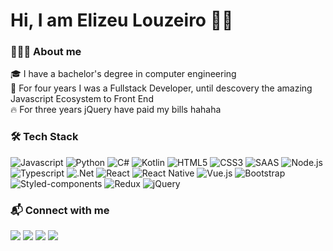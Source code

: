 # Hi, I am Elizeu Louzeiro 👋🏾

### 👨🏾‍💻 About me

🎓 I have a bachelor's degree in computer engineering \
👣 For four years I was a Fullstack Developer, until descovery the amazing Javascript Ecosystem to Front End \
🔥 For three years jQuery have paid my bills hahaha


### 🛠 Tech Stack

![Javascript](https://img.shields.io/badge/JavaScript-323330?style=for-the-badge&logo=javascript&logoColor=F7DF1E)
![Python](https://img.shields.io/badge/Python-14354C?style=for-the-badge&logo=python&logoColor=white)
![C#](https://img.shields.io/badge/C%23-239120?style=for-the-badge&logo=c-sharp&logoColor=white)
![Kotlin](https://img.shields.io/badge/Kotlin-0095D5?&style=for-the-badge&logo=kotlin&logoColor=white)
![HTML5](https://img.shields.io/badge/HTML5-E34F26?style=for-the-badge&logo=html5&logoColor=white)
![CSS3](https://img.shields.io/badge/CSS3-1572B6?style=for-the-badge&logo=css3&logoColor=white)
![SAAS](https://img.shields.io/badge/Sass-CC6699?style=for-the-badge&logo=sass&logoColor=white)
![Node.js](https://img.shields.io/badge/Node.js-43853D?style=for-the-badge&logo=node.js&logoColor=white)
![Typescript](https://img.shields.io/badge/TypeScript-007ACC?style=for-the-badge&logo=typescript&logoColor=white)
![.Net](https://img.shields.io/badge/.NET-5C2D91?style=for-the-badge&logo=.net&logoColor=white)
![React](https://img.shields.io/badge/React-20232A?style=for-the-badge&logo=react&logoColor=61DAFB)
![React Native](https://img.shields.io/badge/React_Native-20232A?style=for-the-badge&logo=react&logoColor=61DAFB)
![Vue.js](https://img.shields.io/badge/Vue.js-35495E?style=for-the-badge&logo=vue.js&logoColor=4FC08D)
![Bootstrap](https://img.shields.io/badge/Bootstrap-563D7C?style=for-the-badge&logo=bootstrap&logoColor=white)
![Styled-components](https://img.shields.io/badge/styled--components-DB7093?style=for-the-badge&logo=styled-components&logoColor=white)
![Redux](https://img.shields.io/badge/Redux-593D88?style=for-the-badge&logo=redux&logoColor=white)
![jQuery](https://img.shields.io/badge/jQuery-0769AD?style=for-the-badge&logo=jquery&logoColor=white)


### 📬 Connect with me

<a href="https://www.linkedin.com/in/elizeulouzeiro/" target="blank"><img src="https://img.shields.io/badge/ElizeuLouzeiro-0077B5?style=for-the-badge&logo=linkedin&logoColor=white" /></a>
<a href="https://www.instagram.com/elizeulouzeiro/" target="blank"><img src="https://img.shields.io/badge/ElizeuLouzeiro-E4405F?style=for-the-badge&logo=instagram&logoColor=white" /></a>
<a href="https://twitter.com/elizeumatheus_" target="blank"><img src="https://img.shields.io/badge/ElizeuMatheus_-1DA1F2?style=for-the-badge&logo=twitter&logoColor=white" /></a>
<a href="https://psnprofiles.com/mitozeu" target="blank"><img src="https://img.shields.io/badge/mitozeu-003791?style=for-the-badge&logo=playstation&logoColor=white" /></a>
